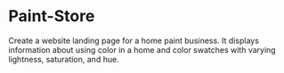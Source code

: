 # Paint-Store

 Create a  website landing page for a home paint business. It displays information about using color in a home and color swatches with varying lightness, saturation, and hue.
